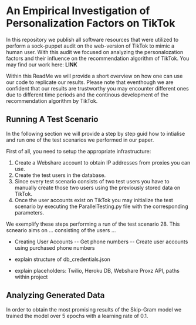 # An Empirical Investigation of Personalization Factors on TikTok

In this repository we publish all software resources that were utilized to perform a sock-puppet audit on the web-version of TikTok to mimic a human user. With this audit we focused on analyzing the personalozation factors and their influence on the recommendation algorithm of TikTok. You may find our work here: **LINK**

Within this ReadMe we will provide a short overview on how one can use our code to replicate our results. Please note that eventhough we are confident that our results are trustworthy you may encounter different ones due to different time periods and the continous development of the recommendation algorithm by TikTok.

## Running A Test Scenario

In the following section we will provide a step by step guid how to intialise and run one of the test scenarios we performed in our paper.

First of all, you need to setup the appropriate infrastructure:
1. Create a Webshare account to obtain IP addresses from proxies you can use.
2. Create the test users in the database.
3. Since every test scenario consists of two test users you have to manually create those two users using the previously stored data on TikTok.
4. Once the user accounts exist on TikTok you may initialize the test scenario by executing the ParallelTesting.py file with the corresponding parameters.


We exemplify these steps performing a run of the test scenario 28. This scneario aims on ... consisting of the users ...

- Creating User Accounts
-- Get phone numbers
-- Create user accounts using purchased phone numbers

- explain structure of db_credentials.json
- explain placeholders: Twilio, Heroku DB, Webshare Proxz API, paths within project

## Analyzing Generated Data

In order to obtain the most promising results of the Skip-Gram model we trained the model over 5 epochs with a learning rate of 0.1.
